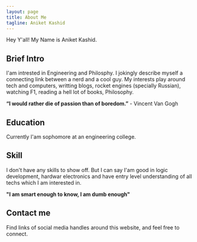 ```yaml
---
layout: page
title: About Me
tagline: Aniket Kashid
---
```


Hey Y'all! My Name is Aniket Kashid.

## Brief Intro
I'am intrested in Engineering and Philosphy. I jokingly describe myself a connecting link between
a nerd and a cool guy. My interests play around tech and computers, writting blogs, rocket engines (specially Russian),
watching F1, reading a hell lot of books, Philosophy.


**“I would rather die of passion than of boredom.”**
                                                                                                      - Vincent Van Gogh


## Education

Currently I'am sophomore at an engineering college.


## Skill

I don't have any skills to show off. But I can say I'am good in logic development, hardwar electronics and have entry level understanding of all 
techs which I am interested in.

**"I am smart enough to know, I am dumb enough"**

## Contact me

Find links of social media handles around this website, and feel free to connect. 







